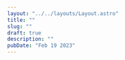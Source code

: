 ```yaml
---
layout: "../../layouts/Layout.astro"
title: ""
slug: ""
draft: true
description: ""
pubDate: "Feb 19 2023"
---
```


